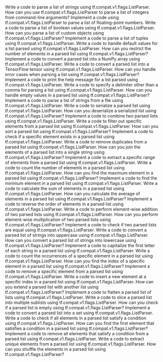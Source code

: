 Write a code to parse a list of strings using tf.compat.v1.flags.ListParser.
How can you use tf.compat.v1.flags.ListParser to parse a list of integers from command-line arguments?
Implement a code using tf.compat.v1.flags.ListParser to parse a list of floating-point numbers.
Write a code to parse a list of boolean values using tf.compat.v1.flags.ListParser.
How can you parse a list of custom objects using tf.compat.v1.flags.ListParser?
Implement a code to parse a list of tuples using tf.compat.v1.flags.ListParser.
Write a code to handle default values for a list parsed using tf.compat.v1.flags.ListParser.
How can you restrict the number of elements in a parsed list using tf.compat.v1.flags.ListParser?
Implement a code to convert a parsed list into a NumPy array using tf.compat.v1.flags.ListParser.
Write a code to convert a parsed list into a TensorFlow tensor using tf.compat.v1.flags.ListParser.
How can you handle error cases when parsing a list using tf.compat.v1.flags.ListParser?
Implement a code to print the help message for a list parsed using tf.compat.v1.flags.ListParser.
Write a code to specify a delimiter other than a comma for parsing a list using tf.compat.v1.flags.ListParser.
How can you handle empty values in a parsed list using tf.compat.v1.flags.ListParser?
Implement a code to parse a list of strings from a file using tf.compat.v1.flags.ListParser.
Write a code to serialize a parsed list using tf.compat.v1.flags.ListParser.
How can you deserialize a serialized list using tf.compat.v1.flags.ListParser?
Implement a code to combine two parsed lists using tf.compat.v1.flags.ListParser.
Write a code to filter out specific elements from a parsed list using tf.compat.v1.flags.ListParser.
How can you sort a parsed list using tf.compat.v1.flags.ListParser?
Implement a code to check if a specific element exists in a parsed list using tf.compat.v1.flags.ListParser.
Write a code to remove duplicates from a parsed list using tf.compat.v1.flags.ListParser.
How can you join the elements of a parsed list into a single string using tf.compat.v1.flags.ListParser?
Implement a code to extract a specific range of elements from a parsed list using tf.compat.v1.flags.ListParser.
Write a code to count the number of elements in a parsed list using tf.compat.v1.flags.ListParser.
How can you find the maximum element in a parsed list using tf.compat.v1.flags.ListParser?
Implement a code to find the minimum element in a parsed list using tf.compat.v1.flags.ListParser.
Write a code to calculate the sum of elements in a parsed list using tf.compat.v1.flags.ListParser.
How can you calculate the average of elements in a parsed list using tf.compat.v1.flags.ListParser?
Implement a code to reverse the order of elements in a parsed list using tf.compat.v1.flags.ListParser.
Write a code to perform element-wise addition of two parsed lists using tf.compat.v1.flags.ListParser.
How can you perform element-wise multiplication of two parsed lists using tf.compat.v1.flags.ListParser?
Implement a code to check if two parsed lists are equal using tf.compat.v1.flags.ListParser.
Write a code to convert a parsed list of strings into uppercase using tf.compat.v1.flags.ListParser.
How can you convert a parsed list of strings into lowercase using tf.compat.v1.flags.ListParser?
Implement a code to capitalize the first letter of each string in a parsed list using tf.compat.v1.flags.ListParser.
Write a code to count the occurrences of a specific element in a parsed list using tf.compat.v1.flags.ListParser.
How can you find the index of a specific element in a parsed list using tf.compat.v1.flags.ListParser?
Implement a code to remove a specific element from a parsed list using tf.compat.v1.flags.ListParser.
Write a code to insert a new element at a specific index in a parsed list using tf.compat.v1.flags.ListParser.
How can you extend a parsed list with another list using tf.compat.v1.flags.ListParser?
Implement a code to flatten a parsed list of lists using tf.compat.v1.flags.ListParser.
Write a code to slice a parsed list into multiple sublists using tf.compat.v1.flags.ListParser.
How can you check if a parsed list is empty using tf.compat.v1.flags.ListParser?
Implement a code to convert a parsed list into a set using tf.compat.v1.flags.ListParser.
Write a code to check if all elements in a parsed list satisfy a condition using tf.compat.v1.flags.ListParser.
How can you find the first element that satisfies a condition in a parsed list using tf.compat.v1.flags.ListParser?
Implement a code to remove all elements that satisfy a condition from a parsed list using tf.compat.v1.flags.ListParser.
Write a code to extract unique elements from a parsed list using tf.compat.v1.flags.ListParser.
How can you shuffle the elements in a parsed list using tf.compat.v1.flags.ListParser?